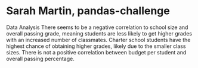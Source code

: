 # Sarah Martin, pandas-challenge

Data Analysis
There seems to be a negative correlation to school size and overall passing grade, meaning students are less likely to get higher grades with an increased number of classmates.
Charter school students have the highest chance of obtaining higher grades, likely due to the smaller class sizes.
There is not a positive correlation between budget per student and overall passing percentage.
